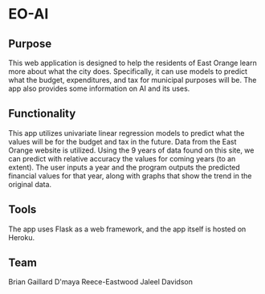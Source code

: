 # EO-AI


Purpose
---------------------
This web application is designed to help the residents of East Orange learn more about what the city does. Specifically, it can use models to predict what the budget, expenditures, and tax for municipal purposes will be. The app also provides some information on AI and its uses. 

Functionality
---------------------
This app utilizes univariate linear regression models to predict what the values will be for the budget and tax in the future. Data from the East Orange website is utilized. Using the 9 years of data found on this site, we can predict with relative accuracy the values for coming years (to an extent). The user inputs a year and the program outputs the predicted financial values for that year, along with graphs that show the trend in the original data.

Tools
---------------------
The app uses Flask as a web framework, and the app itself is hosted on Heroku.

Team
---------------------
Brian Gaillard
D'maya Reece-Eastwood
Jaleel Davidson
